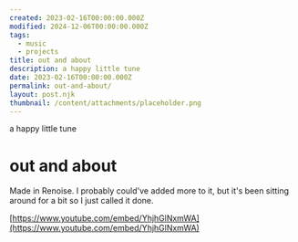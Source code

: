 ```yaml
---
created: 2023-02-16T00:00:00.000Z
modified: 2024-12-06T00:00:00.000Z
tags:
  - music
  - projects
title: out and about
description: a happy little tune
date: 2023-02-16T00:00:00.000Z
permalink: out-and-about/
layout: post.njk
thumbnail: /content/attachments/placeholder.png
---
```


a happy little tune

# out and about

Made in Renoise. I probably could've added more to it, but it's been sitting around for a bit so I just called it done.

[https://www.youtube.com/embed/YhjhGlNxmWA](https://www.youtube.com/embed/YhjhGlNxmWA)
